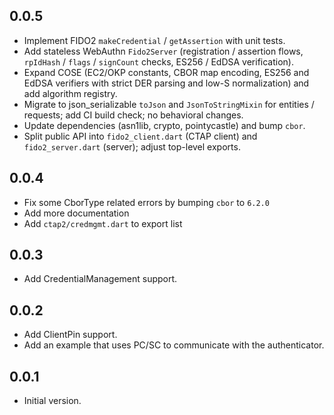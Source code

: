 ## 0.0.5

- Implement FIDO2 `makeCredential` / `getAssertion` with unit tests.
- Add stateless WebAuthn `Fido2Server` (registration / assertion flows, `rpIdHash` / `flags` / `signCount` checks, ES256 / EdDSA verification).
- Expand COSE (EC2/OKP constants, CBOR map encoding, ES256 and EdDSA verifiers with strict DER parsing and low-S normalization) and add algorithm registry.
- Migrate to json_serializable `toJson` and `JsonToStringMixin` for entities / requests; add CI build check; no behavioral changes.
- Update dependencies (asn1lib, crypto, pointycastle) and bump `cbor`.
- Split public API into `fido2_client.dart` (CTAP client) and `fido2_server.dart` (server); adjust top-level exports.

## 0.0.4

- Fix some CborType related errors by bumping `cbor` to `6.2.0`
- Add more documentation
- Add `ctap2/credmgmt.dart` to export list

## 0.0.3

- Add CredentialManagement support.

## 0.0.2

- Add ClientPin support.
- Add an example that uses PC/SC to communicate with the authenticator.

## 0.0.1

- Initial version.
